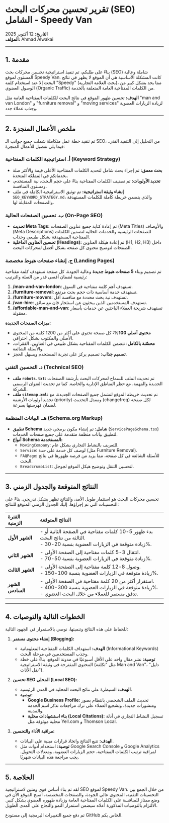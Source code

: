 # تقرير تحسين محركات البحث (SEO) الشامل - Speedy Van

**التاريخ:** 12 أكتوبر 2025  
**المؤلف:** Ahmad Alwakai

---

## 1. مقدمة

بناءً على طلبكم، تم تنفيذ استراتيجية تحسين محركات بحث (SEO) شاملة وعالية المستوى لموقع Speedy Van. كانت المشكلة الأساسية هي أن الموقع لا يظهر في نتائج البحث إلا عند استخدام كلمة "Speedy" (بحث العلامة التجارية)، مما يحد بشكل كبير من الوصول العضوي (Organic Traffic) من الكلمات المفتاحية العامة المتعلقة بالخدمة.

**الهدف:** تحسين ظهور الموقع في نتائج البحث للكلمات المفتاحية العامة مثل "man and van London" و "furniture removal" و "moving services" لزيادة الزيارات العضوية وجذب عملاء جدد.

---

## 2. ملخص الأعمال المنجزة

تم تنفيذ خطة عمل متكاملة شملت جميع جوانب الـ SEO، من التحليل إلى التنفيذ الفني. فيما يلي تفصيل للأعمال المنجزة:

### أ. استراتيجية الكلمات المفتاحية (Keyword Strategy)

- **بحث معمق:** تم إجراء بحث شامل لتحديد الكلمات المفتاحية الأعلى قيمة والأكثر صلة بخدماتكم في المملكة المتحدة.
- **تحديد الأولويات:** تم تصنيف الكلمات المفتاحية بناءً على حجم البحث، نية المستخدم، ومستوى المنافسة.
- **إنشاء وثيقة استراتيجية:** تم توثيق الاستراتيجية الكاملة في ملف `SEO_KEYWORD_STRATEGY.md`، والذي يتضمن خريطة كاملة للكلمات المستهدفة والصفحات المقابلة لها.

### ب. تحسين الصفحات الحالية (On-Page SEO)

- **تحديث Meta Tags:** تم إعادة كتابة جميع عناوين الصفحات (Meta Titles) والأوصاف (Meta Descriptions) للصفحات الرئيسية والخدمات الحالية لتضمين الكلمات المفتاحية المستهدفة بشكل طبيعي وجذاب.
- **تحسين العناوين الداخلية (Headings):** تم إعادة هيكلة العناوين (H1, H2, H3) داخل الصفحات لتوضيح محتوى كل صفحة بشكل أفضل لمحركات البحث.

### ج. إنشاء صفحات هبوط مخصصة (Landing Pages)

تم تصميم وبناء **5 صفحات هبوط جديدة** وعالية الجودة، كل صفحة تستهدف كلمة مفتاحية رئيسية لضمان أقصى قدر من الصلة والترتيب:

1.  **/man-and-van-london**: تستهدف أهم كلمة مفتاحية في السوق.
2.  **/furniture-removal**: تستهدف خدمة أساسية ذات حجم بحث مرتفع.
3.  **/furniture-movers**: تستهدف نية بحث محددة مع منافسة أقل.
4.  **/van-hire**: تستهدف المستخدمين الذين يبحثون عن استئجار فان مع سائق.
5.  **/affordable-man-and-van**: تستهدف شريحة العملاء الباحثين عن خدمات بأسعار معقولة.

**ميزات الصفحات الجديدة:**
- **محتوى أصلي 100%:** كل صفحة تحتوي على أكثر من 1200 كلمة من المحتوى الأصلي والمكتوب بشكل احترافي.
- **محسّنة بالكامل:** تتضمن الكلمات المفتاحية بشكل طبيعي في العناوين، الفقرات، والأسئلة الشائعة.
- **تصميم جذاب:** تصميم يركز على تجربة المستخدم ويسهل الحجز.

### د. التحسين التقني (Technical SEO)

- **ملف `robots.txt`:** تم تحديث الملف للسماح لمحركات البحث بأرشفة الصفحات الجديدة والمهمة، مع حظر المناطق الإدارية والخاصة. كما تم تحديث العنوان الرسمي للشركة.
- **ملف `sitemap.xml`:** تم تحديث خريطة الموقع لتشمل جميع الصفحات الجديدة، مع تحديد أولويات الأرشفة (priority) ومعدل التحديث (changefreq) لكل صفحة لضمان فهرستها بسرعة.

### هـ. البيانات المنظمة (Schema.org Markup)

- **تطبيق Schema شامل:** تم إنشاء مكون برمجي جديد (`ServicePageSchema.tsx`) لتطبيق بيانات منظمة متقدمة على جميع صفحات الخدمات.
- **أنواع Schema المستخدمة:**
    - `MovingCompany`: للتعريف بالنشاط التجاري بشكل عام.
    - `Service`: لوصف كل خدمة على حدة (مثل Furniture Removal).
    - `FAQPage`: للأسئلة الشائعة في كل صفحة، مما يزيد من فرصة ظهورها في نتائج البحث.
    - `BreadcrumbList`: لتحسين التنقل وتوضيح هيكل الموقع لجوجل.

---

## 3. النتائج المتوقعة والجدول الزمني

تحسين محركات البحث هو استثمار طويل الأمد، والنتائج تظهر بشكل تدريجي. بناءً على التحسينات التي تم إجراؤها، إليك الجدول الزمني المتوقع للنتائج:

| الفترة الزمنية | النتائج المتوقعة |
| :--- | :--- |
| **الشهر الأول** | - بدء ظهور 5-10 كلمات مفتاحية في الصفحة الثانية أو الثالثة من نتائج البحث.<br>- زيادة متوقعة في الزيارات العضوية بنسبة 20-30%. |
| **الشهر الثاني** | - انتقال 3-5 كلمات مفتاحية إلى الصفحة الأولى.<br>- زيادة متوقعة في الزيارات العضوية بنسبة 50-70%. |
| **الشهر الثالث** | - وصول 8-12 كلمة مفتاحية إلى الصفحة الأولى.<br>- زيادة متوقعة في الزيارات العضوية بنسبة 100-150%. |
| **الشهر السادس** | - استقرار أكثر من 20 كلمة مفتاحية في الصفحة الأولى.<br>- زيادة متوقعة في الزيارات العضوية بنسبة 300-400%.<br>- تدفق مستمر للعملاء من خلال البحث العضوي. |

---

## 4. الخطوات التالية والتوصيات

للحفاظ على هذه النتائج وتنميتها، نوصي بالاستمرار في الجهود التالية:

1.  **إنشاء محتوى مستمر (Blogging):**
    - **الهدف:** استهداف الكلمات المفتاحية المعلوماتية (Informational Keywords) وجذب المستخدمين في مرحلة البحث.
    - **توصية:** نشر مقال واحد على الأقل أسبوعيًا في مدونة الموقع، بناءً على خطة المحتوى المقترحة في وثيقة الاستراتيجية (مثل "تكلفة Man and Van"، "دليل نقل الأثاث").

2.  **تحسين SEO المحلي (Local SEO):**
    - **الهدف:** السيطرة على نتائج البحث المحلية في المدن الرئيسية.
    - **توصية:**
        - **Google Business Profile:** تحديث الملف الشخصي بانتظام بصور ومنشورات جديدة، وتشجيع العملاء على ترك مراجعات تذكر اسم الخدمة والمدينة.
        - **بناء استشهادات محلية (Local Citations):** تسجيل النشاط التجاري في أدلة محلية موثوقة مثل Yell.com و Thomson Local.

3.  **مراقبة الأداء والتحسين:**
    - **الهدف:** تتبع النتائج واتخاذ قرارات مبنية على البيانات.
    - **توصية:** استخدام أدوات مثل Google Search Console و Google Analytics لمراقبة ترتيب الكلمات المفتاحية، حجم الزيارات العضوية، ومعدلات التحويل. يجب مراجعة هذه البيانات شهريًا.

---

## 5. الخلاصة

لقد تم بناء أساس قوي ومتين لاستراتيجية SEO لموقع Speedy Van. من خلال الجمع بين التحسينات التقنية، المحتوى عالي الجودة، والصفحات المخصصة، أصبح الموقع الآن في وضع ممتاز للمنافسة على الكلمات المفتاحية العامة وزيادة ظهوره العضوي بشكل كبير. الالتزام بالتوصيات المذكورة أعلاه سيضمن استمرار النمو والنجاح على المدى الطويل.

تم دفع جميع التغييرات البرمجية إلى مستودع GitHub الخاص بكم.

